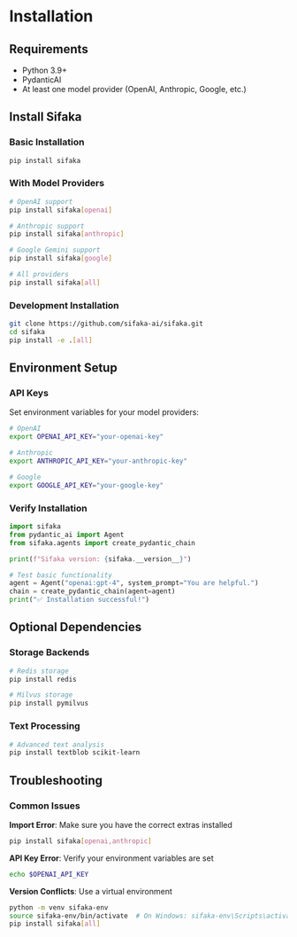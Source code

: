 # Installation

## Requirements

- Python 3.9+
- PydanticAI
- At least one model provider (OpenAI, Anthropic, Google, etc.)

## Install Sifaka

### Basic Installation
```bash
pip install sifaka
```

### With Model Providers
```bash
# OpenAI support
pip install sifaka[openai]

# Anthropic support
pip install sifaka[anthropic]

# Google Gemini support
pip install sifaka[google]

# All providers
pip install sifaka[all]
```

### Development Installation
```bash
git clone https://github.com/sifaka-ai/sifaka.git
cd sifaka
pip install -e .[all]
```

## Environment Setup

### API Keys
Set environment variables for your model providers:

```bash
# OpenAI
export OPENAI_API_KEY="your-openai-key"

# Anthropic
export ANTHROPIC_API_KEY="your-anthropic-key"

# Google
export GOOGLE_API_KEY="your-google-key"
```

### Verify Installation
```python
import sifaka
from pydantic_ai import Agent
from sifaka.agents import create_pydantic_chain

print(f"Sifaka version: {sifaka.__version__}")

# Test basic functionality
agent = Agent("openai:gpt-4", system_prompt="You are helpful.")
chain = create_pydantic_chain(agent=agent)
print("✅ Installation successful!")
```

## Optional Dependencies

### Storage Backends
```bash
# Redis storage
pip install redis

# Milvus storage
pip install pymilvus
```

### Text Processing
```bash
# Advanced text analysis
pip install textblob scikit-learn
```

## Troubleshooting

### Common Issues

**Import Error**: Make sure you have the correct extras installed
```bash
pip install sifaka[openai,anthropic]
```

**API Key Error**: Verify your environment variables are set
```bash
echo $OPENAI_API_KEY
```

**Version Conflicts**: Use a virtual environment
```bash
python -m venv sifaka-env
source sifaka-env/bin/activate  # On Windows: sifaka-env\Scripts\activate
pip install sifaka[all]
```
